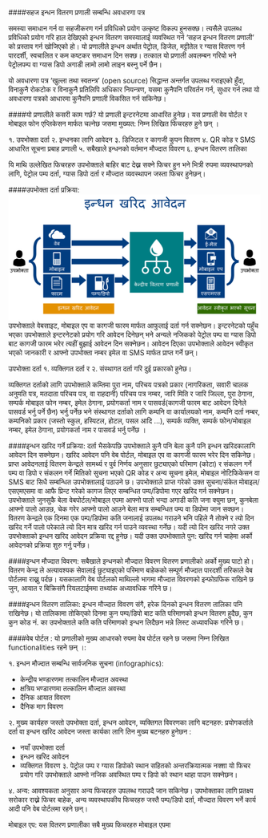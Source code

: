 ####सहज इन्धन वितरण प्रणाली सम्बन्धि अवधारणा पत्र 

समस्या समाधान गर्न वा सहजीकरण गर्न प्रविधिको प्रयोग उत्कृष्ट विकल्प हुनसक्छ। त्यसैले उपलब्ध प्रविधिको प्रयोग गरि हाल देखिएको इन्धन वितरण समस्यालाई व्यवस्थित गर्न ‘सहज इन्धन वितरण प्रणाली’ को प्रस्ताव गर्न खोजिएको हो। यो प्रणालीले इन्धन अर्थात पेट्रोल, डिजेल, मट्टीतेल र ग्यास वितरण गर्न पारदर्शी, स्वचालित र कम कष्टकर समाधान दिन सक्छ। तत्काल यो प्रणाली अवलम्बन गरियो भने पेट्रोलपम्प वा ग्यास डिपो अगाडी लामो लामो लाइन बस्नु पर्ने छैन।

यो अवधारणा पत्र ‘खुल्ला तथा स्वतन्त्र’ (open source) सिद्धान्त अन्तर्गत उपलब्ध गराइएको हुँदा, विनाकुनै रोकटोक र विनाकुनै प्रतिलिपि अधिकार नियन्त्रण, यसमा कुनैपनि परिवर्तन गर्न, सुधार गर्न तथा यो अवधारणा पत्रको आधारमा कुनैपनि प्रणाली विकसित गर्न सकिनेछ। 

####यो प्रणालीले कसरी काम गर्छ?
यो प्रणाली इन्टरनेटमा आधारित हुनेछ। यस प्रणाली वेव पोर्टल र मोबाइल फोन एप्लिकेसन मार्फत चल्नेछ जसमा मुख्यत: निम्न लिखित फिचरहरु हुने छन् ।

१. उपभोक्ता दर्ता
२. इन्धनका लागि आवेदन
३. डिजिटल र कागजी कुपन वितरण
४. QR कोड र SMS आधारित सूचना प्रबाह प्रणाली
५. सबैखाले इन्धनको वर्तमान मौज्दात विवरण 
६. इन्धन वितरण तालिका

यि माथि उल्लेखित फिचरहरु उपभोक्ताले बाहिर बाट देख्न सक्ने फिचर हुन भने भित्री रुपमा व्यवस्थापनको लागि, पेट्रोल पम्प दर्ता, ग्यास डिपो दर्ता र मौज्दात व्यवस्थापन जस्ता फिचर हुनेछन्।

####उपभोक्ता दर्ता प्रक्रिया:
![दर्ता प्रक्रिया](https://github.com/himalikiran/A-Concept-Document-for-Fuel-Distribution-System/blob/gh-pages/images/Purchase-NP.png)
उपभोक्ताले वेबसाइट, मोबाइल एप वा कागजी फारम मार्फत आफुलाई दर्ता गर्न सक्नेछन। इन्टरनेटको पहुँच भएका उपभोक्ताले इन्टरनेटको प्रयोग गरि आवेदन दिनेछन् भने अन्यले नजिकको पेट्रोल पम्प वा ग्यास डिपो बाट कागजी फारम भरेर त्यहीं बुझाई आवेदन दिन सक्नेछन। आवेदन दिएका उपभोक्ताले आवेदन स्वीकृत भएको जानकारी र आफ्नो उपभोक्ता नम्बर इमेल वा SMS मार्फत प्राप्त गर्ने छन्।

उपभोक्ता दर्ता १. व्यक्तिगत दर्ता र २. संस्थागत दर्ता गरि दुई प्रकारको हुनेछ। 

व्यक्तिगत दर्ताको लागि उपभोक्ताले कम्तिमा पुरा नाम, परिचय पत्रको प्रकार (नागरिकता, सवारी चालक अनुमति पत्र, मतदाता परिचय पत्र, वा राहदानी) परिचय पत्र नम्बर, जारि मिति र जारि जिल्ला, पुरा ठेगाना, सम्पर्क मोबाइल फोन नम्बर, इमेल ठेगाना, प्रयोगकर्ता नाम र पासवर्ड(कागजी फारम बाट आवेदन दिनेले पासवर्ड भर्नु पर्ने छैन) भर्नु पर्नेछ भने संस्थागत दर्ताको लागि कम्पनि वा कार्यालयको नाम, कम्पनि दर्ता नम्बर, कम्पनिको प्रकार (जस्तो स्कुल, हस्पिटल, होटल, पसल आदि …), सम्पर्क व्यक्ति, सम्पर्क फोन/मोबाइल नम्बर, इमेल ठेगाना, प्रयोगकर्ता नाम र पासवर्ड भर्नु पर्नेछ ।

####इन्धन खरिद गर्ने प्रक्रिया:
दर्ता भैसकेपछि उपभोक्ताले कुनै पनि बेला कुनै पनि इन्धन खरिदकालागि आवेदन दिन सक्नेछन। खरिद आवेदन पनि वेब पोर्टल, मोबाइल एप वा कागजी फारम भरेर दिन सकिनेछ। प्राप्त आवेदनलाई वितरण केन्द्रले सामर्थ्य र पुर्व निर्णय अनुसार छुट्याएको परिमाण (कोटा) र संकलन गर्ने पम्प वा डिपो र संकलन गर्ने मितिको सुचना भएको QR कोड र अन्य सूचना इमेल, मोबाइल नोटिफिकेसन वा SMS बाट सिधै सम्बन्धित उपभोक्तालाई पठाउने छ। उपभोक्ताले प्राप्त गरेको उक्त सुचना/संकेत मोबाइल/एसएमएसमा वा आफै प्रिन्ट गरेको कागज लिएर सम्बन्धित पम्प/डिपोमा गएर खरिद गर्न सक्नेछन।
उपभोक्ताले जुनसुकै बेला वेबपोर्टल/मोबाइल एपमा आफ्नो पालो भन्दा अगाडी कति जना क्युमा छन्, कुनबेला आफ्नो पालो आउछ, चेक गरेर आफ्नो पालो आउने बेला मात्र सम्बन्धित पम्प वा डिपोमा जान सक्छन।
वितरण केन्द्रले एक दिनमा एक पम्प/डिपोमा कति जनालाई उपलब्ध गराउने भनि पहिले नै तोक्ने र त्यो दिन खरिद गर्ने पालो परेकाले त्यो दिन मात्र खरिद गर्न पाउने व्यवस्था गर्नेछ। यदी त्यो दिन खरिद नगरे उक्त उपभोक्ताको इन्धन खरिद आवेदन प्रक्रिया रद्द हुनेछ। यदी उक्त उपभोक्ताले पुन: खरिद गर्न चाहेमा अर्को आवेदनको प्रक्रिया शुरु गर्नु पर्नेछ।

####इन्धन मौज्दात विवरण:
सबैखाले इन्धनको मौज्दात विवरण वितरण प्रणालीको अर्को मुख्य पाटो हो। वितरण केन्द्र ले अत्यावश्यक सेवालाई छुट्याइएको परिमाण बाहेकको सम्पूर्ण मौज्दात पारदर्शी तरिकाले वेब पोर्टलमा राख्नु पर्दछ। यसकालागि वेब पोर्टलको माथिल्लो भागमा मौज्दात विवरणको इन्फोग्रफिक राखिने छ जुन, आयात र बिक्रिसंगै रियलटाईममा तथ्यांक अध्यावधिक गरिने छ।

####इन्धन वितरण तालिका:
इन्धन मौज्दात विवरण संगै, हरेक दिनको इन्धन वितरण तालिका पनि राखिनेछ। यो तालिकामा तोकिएको दिनमा कुन पम्प/डिपो बाट कति परिमाणको इन्धन वितरण हुदैछ, कुन कुन कोड नं. का उपभोक्ताले कति कति परिमाणको इन्धन लिदैछन भन्ने लिस्ट अध्यावधिक गरिने छ।

####वेब पोर्टल :
यो प्रणालीको मुख्य आधारको रुपमा वेब पोर्टल रहने छ जसमा निम्न लिखित functionalities  रहने  छन् ।:

१. इन्धन मौज्दात सम्बन्धि सार्वजनिक सुचना (infographics):
* केन्द्रीय भण्डारणमा तत्कालिन मौज्दात अवस्था
* क्षत्रिय भण्डारणमा तत्कालिन मौज्दात अवस्था
* दैनिक आयात विवरण
* दैनिक माग विवरण

२. मुख्य कार्यहरु जस्तो उपभोक्ता दर्ता, इन्धन आवेदन, व्यक्तिगत विवरणका लागि बटनहरु:
प्रयोगकर्ताले दर्ता वा इन्धन खरिद आवेदन जस्ता कार्यका लागि तिन मुख्य बटनहरु हुनेछन :
* नयाँ उपभोक्ता दर्ता
* इन्धन खरिद आवेदन
* व्यक्तिगत विवरण
३. पेट्रोल पम्प र ग्यास डिपोको स्थान सहितको अन्तरक्रियात्मक नक्शा
यो फिचर प्रयोग गरि उपभोक्ताले आफ्नो नजिक अवस्थित पम्प र डिपो को स्थान थाहा पाउन सक्नेछन।

४. अन्य:
आवश्यकता अनुसार अन्य फिचरहरु उपलब्ध गराउदै जान सकिनेछ। उपभोक्ताका लागि प्रतक्ष्य सरोकार राख्ने फिचर बाहेक, अन्य व्यवस्थापकीय फिचरहरु जस्तै पम्प/डिपो दर्ता, मौज्दात विवरण भर्ने कार्य आदी पनि वेब पोर्टलमा रहने छन्।

मोबाइल एप:
यस वितरण प्रणालीका सबै मुख्य फिचरहरु मोबाइल एपमा 

